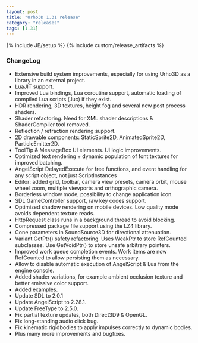 ```yaml
---
layout: post
title: "Urho3D 1.31 release"
category: "releases"
tags: [1.31]
---
```

{% include JB/setup %}
{% include custom/release_artifacts %}

### ChangeLog
- Extensive build system improvements, especially for using Urho3D as a library in an external project.
- LuaJIT support.
- Improved Lua bindings, Lua coroutine support, automatic loading of compiled Lua scripts (.luc) if they exist.
- HDR rendering, 3D textures, height fog and several new post process shaders.
- Shader refactoring. Need for XML shader descriptions & ShaderCompiler tool removed.
- Reflection / refraction rendering support.
- 2D drawable components: StaticSprite2D, AnimatedSprite2D, ParticleEmitter2D.
- ToolTip & MessageBox UI elements. UI logic improvements.
- Optimized text rendering + dynamic population of font textures for improved batching.
- AngelScript DelayedExecute for free functions, and event handling for any script object, not just ScriptInstances
- Editor: added grid, toolbar, camera view presets, camera orbit, mouse wheel zoom, multiple viewports and orthographic camera.
- Borderless window mode, possibility to change application icon.
- SDL GameController support, raw key codes support.
- Optimized shadow rendering on mobile devices. Low quality mode avoids dependent texture reads.
- HttpRequest class runs in a background thread to avoid blocking.
- Compressed package file support using the LZ4 library.
- Cone parameters in SoundSource3D for directional attenuation.
- Variant GetPtr() safety refactoring. Uses WeakPtr to store RefCounted subclasses. Use GetVoidPtr() to store unsafe arbitrary pointers.
- Improved work queue completion events. Work items are now RefCounted to allow persisting them as necessary.
- Allow to disable automatic execution of AngelScript & Lua from the engine console.
- Added shader variations, for example ambient occlusion texture and better emissive color support.
- Added examples.
- Update SDL to 2.0.1
- Update AngelScript to 2.28.1.
- Update FreeType to 2.5.0.
- Fix partial texture updates, both Direct3D9 & OpenGL.
- Fix long-standing audio click bug.
- Fix kinematic rigidbodies to apply impulses correctly to dynamic bodies.
- Plus many more improvements and bugfixes.
